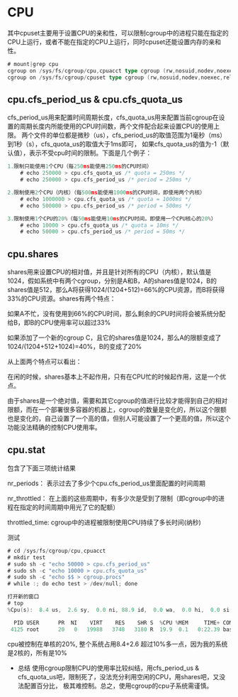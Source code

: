 # CPU

其中cpuset主要用于设置CPU的亲和性，可以限制cgroup中的进程只能在指定的CPU上运行，或者不能在指定的CPU上运行，同时cpuset还能设置内存的亲和性。

```go
# mount|grep cpu
cgroup on /sys/fs/cgroup/cpu,cpuacct type cgroup (rw,nosuid,nodev,noexec,relatime,cpu,cpuacct)
cgroup on /sys/fs/cgroup/cpuset type cgroup (rw,nosuid,nodev,noexec,relatime,cpuset)
```

## cpu.cfs_period_us & cpu.cfs_quota_us

cfs_period_us用来配置时间周期长度，cfs_quota_us用来配置当前cgroup在设置的周期长度内所能使用的CPU时间数，两个文件配合起来设置CPU的使用上限。
两个文件的单位都是微秒（us），cfs_period_us的取值范围为1毫秒（ms）到1秒（s），cfs_quota_us的取值大于1ms即可，
如果cfs_quota_us的值为-1（默认值），表示不受cpu时间的限制。下面是几个例子：
```go
1.限制只能使用1个CPU（每250ms能使用250ms的CPU时间）
    # echo 250000 > cpu.cfs_quota_us /* quota = 250ms */
    # echo 250000 > cpu.cfs_period_us /* period = 250ms */

2.限制使用2个CPU（内核）（每500ms能使用1000ms的CPU时间，即使用两个内核）
    # echo 1000000 > cpu.cfs_quota_us /* quota = 1000ms */
    # echo 500000 > cpu.cfs_period_us /* period = 500ms */

3.限制使用1个CPU的20%（每50ms能使用10ms的CPU时间，即使用一个CPU核心的20%）
    # echo 10000 > cpu.cfs_quota_us /* quota = 10ms */
    # echo 50000 > cpu.cfs_period_us /* period = 50ms */
```

## cpu.shares
shares用来设置CPU的相对值，并且是针对所有的CPU（内核），默认值是1024，假如系统中有两个cgroup，分别是A和B，A的shares值是1024，B的shares值是512，那么A将获得1024/(1204+512)=66%的CPU资源，而B将获得33%的CPU资源。shares有两个特点：

如果A不忙，没有使用到66%的CPU时间，那么剩余的CPU时间将会被系统分配给B，即B的CPU使用率可以超过33%

如果添加了一个新的cgroup C，且它的shares值是1024，那么A的限额变成了1024/(1204+512+1024)=40%，B的变成了20%

从上面两个特点可以看出：

在闲的时候，shares基本上不起作用，只有在CPU忙的时候起作用，这是一个优点。

由于shares是一个绝对值，需要和其它cgroup的值进行比较才能得到自己的相对限额，而在一个部署很多容器的机器上，cgroup的数量是变化的，所以这个限额也是变化的，自己设置了一个高的值，但别人可能设置了一个更高的值，所以这个功能没法精确的控制CPU使用率。

## cpu.stat

包含了下面三项统计结果

nr_periods： 表示过去了多少个cpu.cfs_period_us里面配置的时间周期

nr_throttled： 在上面的这些周期中，有多少次是受到了限制（即cgroup中的进程在指定的时间周期中用光了它的配额）

throttled_time: cgroup中的进程被限制使用CPU持续了多长时间(纳秒)

测试
```go
# cd /sys/fs/cgroup/cpu,cpuacct
# mkdir test
# sudo sh -c "echo 50000 > cpu.cfs_period_us"
# sudo sh -c "echo 10000 > cpu.cfs_quota_us"
# sudo sh -c "echo $$ > cgroup.procs"
# while :; do echo test > /dev/null; done

打开新的窗口
# top
%Cpu(s):  8.4 us,  2.6 sy,  0.0 ni, 88.9 id,  0.0 wa,  0.0 hi,  0.0 si,  0.0 st

  PID USER      PR  NI    VIRT    RES    SHR S  %CPU %MEM     TIME+ COMMAND                                                                                                                                
 4125 root      20   0   19988   3748   3180 R  19.9  0.1   0:22.39 bash  

```
cpu被控制在单核的20%, 整个系统占用8.4+2.6 超过10%多一点，因为我的系统是2核的，所有是10%


* 总结
使用cgroup限制CPU的使用率比较纠结，用cfs_period_us & cfs_quota_us吧，限制死了，没法充分利用空闲的CPU，用shares吧，又没法配置百分比，
极其难控制。总之，使用cgroup的cpu子系统需谨慎。